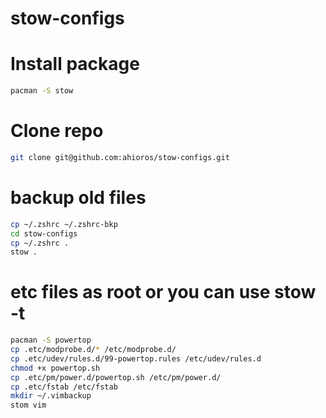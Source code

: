 # stow-configs

# Install package
```bash
pacman -S stow
```

# Clone repo
```bash
git clone git@github.com:ahioros/stow-configs.git
```

# backup old files 
```bash
cp ~/.zshrc ~/.zshrc-bkp
cd stow-configs
cp ~/.zshrc .
stow .
```

# etc files as root or you can use stow -t
```bash
pacman -S powertop
cp .etc/modprobe.d/* /etc/modprobe.d/
cp .etc/udev/rules.d/99-powertop.rules /etc/udev/rules.d
chmod +x powertop.sh
cp .etc/pm/power.d/powertop.sh /etc/pm/power.d/
cp .etc/fstab /etc/fstab
mkdir ~/.vimbackup
stom vim
```
